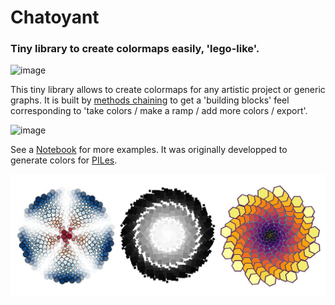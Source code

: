 # Chatoyant
### Tiny library to create colormaps easily, 'lego-like'.

![image](https://user-images.githubusercontent.com/60986961/203571588-1971e4a1-77db-403c-964d-89222460cfea.png)


This tiny library allows to create colormaps for any artistic project or generic graphs. It is built by [methods chaining](https://calmcode.io/method-chains/introduction.html) to get a 'building blocks' feel corresponding to 'take colors / make a ramp / add more colors / export'.

![image](https://user-images.githubusercontent.com/60986961/203570576-f895e51c-9440-4d9d-991c-eb7de69ee2ec.png)

See a [Notebook](https://github.com/Sylvain-Deposit/Chatoyant/blob/main/Chatoyant%20Example.ipynb) for more examples.
It was originally developped to generate colors for [PILes](https://github.com/Sylvain-Deposit/PILes).

![PILes](https://github.com/Sylvain-Deposit/PILes/raw/main/docs/title_1.jpg)
